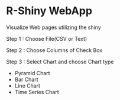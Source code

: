 # R-Shiny WebApp
Visualize Web pages utilizing the shiny

Step 1 : Choose File(CSV or Text)

Step 2 : Choose Columns of Check Box

Step 3 : Select Chart and choose Chart type
* Pyramid Chart
* Bar Chart
* Line Chart
* Time Series Chart
